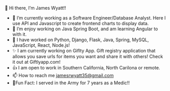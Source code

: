  👋 Hi there, I’m James Wyatt!!
- 🌱 I’m currently working as a Software Engineer/Database Analyst. Here I use API and Javascript to create frontend charts to display data. 
- 👀 I’m enjoy working on Java Spring Boot, and am learning Angular to with it.
- 💞️ I have worked on Python, Django, Flask, Java, Spring, MySQL, JavaScript, React, Node.js!
- ✨ I am currently working on Giflty App. Gift registry application that allows you save urls for items you want and share it with others! Check it out at Giftlyapp.com!
- 👍 I am open to work in Southern California, North Carilona or remote.
- 📫 How to reach me jamesrwyatt35@gmail.com
- 🌠Fun Fact: I served in the Army for 7 years as a Medic!!

<!---
jamesrwyatt2/jamesrwyatt2 is a ✨ special ✨ repository because its `README.md` (this file) appears on your GitHub profile.
You can click the Preview link to take a look at your changes.
--->
